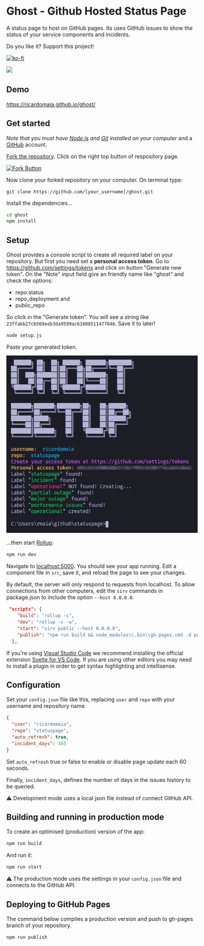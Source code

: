 # Ghost - Github Hosted Status Page

A status page to host on GitHub pages. Its uses GitHub issues to show the status of your service components and incidents.

Do you like it? Support this project!

[![ko-fi](https://www.ko-fi.com/img/githubbutton_sm.svg)](https://ko-fi.com/B0B12LOPH)

<img src="https://github.com/ricardomaia/statuspage/blob/main/screenshot.png" width="600" />

## Demo

https://ricardomaia.github.io/ghost/

## Get started

_Note that you must have [Node.js](https://nodejs.org) and [Git](https://git-scm.com/downloads) installed on your computer_ and a [GitHub](https://github.com/join) account.

[Fork the repository](https://github.com/ricardomaia/ghost/fork). Click on the right top button of respository page.

<a href="https://github.com/ricardomaia/ghost/fork"><img src="https://github-images.s3.amazonaws.com/help/bootcamp/Bootcamp-Fork.png" width="300" alt="Fork Button" /></a>

Now clone your forked repository on your computer. On terminal type:

```terminal
git clone https://github.com/[your_username]/ghost.git
```

Install the dependencies...

```bash
cd ghost
npm install
```

## Setup

Ghost provides a console script to create all required label on your repository. But first you need set a **personal access token**. Go to https://github.com/settings/tokens and click on button "Generate new token". On the "Note" input field give an friendly name like "ghost" and check the options:

- repo:status
- repo_deployment and
- public_repo

So click in the "Generate token". You will see a string like `23ffabb27cb569eeb3da9599ac61608511477046`. Save it to later!

```bash
node setup.js
```

Paste your generated token.

<img src="https://github.com/ricardomaia/ghost/blob/main/setup.png" width="600" />

...then start [Rollup](https://rollupjs.org):

```bash
npm run dev
```

Navigate to [localhost:5000](http://localhost:5000). You should see your app running. Edit a component file in `src`, save it, and reload the page to see your changes.

By default, the server will only respond to requests from localhost. To allow connections from other computers, edit the `sirv` commands in package.json to include the option `--host 0.0.0.0`.

```json
 "scripts": {
    "build": "rollup -c",
    "dev": "rollup -c -w",
    "start": "sirv public --host 0.0.0.0",
    "publish": "npm run build && node_modules\\.bin\\gh-pages.cmd -d public"
  },
 ```

If you're using [Visual Studio Code](https://code.visualstudio.com/) we recommend installing the official extension [Svelte for VS Code](https://marketplace.visualstudio.com/items?itemName=svelte.svelte-vscode). If you are using other editors you may need to install a plugin in order to get syntax highlighting and intellisense.

## Configuration

Set your `config.json` file like this, replacing `user` and `repo` with your username and repository name.

```json
{
  "user": "ricardomaia",
  "repo": "statuspage",
  "auto_refresh": true,
  "incident_days": 365
}
```

Set `auto_refresh` true or false to enable or disable page update each 60 seconds.

Finally, `incident_days`, defines the number of days in the issues history to be queried.

⚠️ Development mode uses a local json file instead of connect GitHub API.

## Building and running in production mode

To create an optimised (production) version of the app:

```bash
npm run build
```

And run it:

```bash
npm run start
```

⚠️ The production mode uses the settings in your `config.json` file and connects to the GitHub API.

## Deploying to GitHub Pages

The command below compiles a production version and push to gh-pages branch of your repository.

```bash
npm run publish
```
